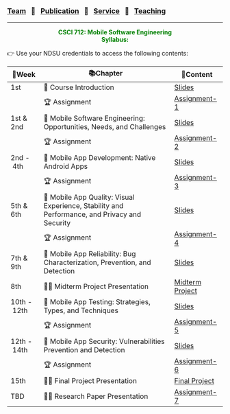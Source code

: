 ### [Team](stamlab.md) &nbsp;&nbsp;🌴&nbsp;&nbsp; [Publication](publications.md) &nbsp;&nbsp;🌴&nbsp;&nbsp; [Service](services.md) &nbsp;&nbsp;🌴&nbsp;&nbsp; [Teaching](teaching.md)
***
<style type="text/css">
.center{
  text-align:center; 
  display:block;
}
.centerImg {
  display: block;
  margin-left: 170px;  
}
</style>

<p class="center" style="color:green;">
<b>CSCI 712: Mobile Software Engineering</b> <br>
<b>Syllabus:</b> 
</p>
👉 Use your NDSU credentials to access the following contents:

| 📅Week                | 📚Chapter                                                                                     | 📁Content                                                                                                                                      | 
|-----------------------|-----------------------------------------------------------------------------------------------|------------------------------------------------------------------------------------------------------------------------------------------------|
| 1st                   | 🔖 Course Introduction                                                                        | <a href="https://docs.google.com/presentation/d/1QgIGFlBVtUUPlYSreRG_Oiq5_-5xBuu8jmZaAae8laE/edit?usp=sharing" target="_blank">Slides</a>      |
|                       | 🏆 Assignment                                                                                 | <a href="https://docs.google.com/document/d/1NURDHBZo74xQM2mzepLoXcvuNTEtQc_rI-pWOs8hglM/edit?usp=sharing" target="_blank">Assignment-1</a>    |
| 1st & 2nd             | 🔖 Mobile Software Engineering: Opportunities, Needs, and Challenges                          | <a href="https://docs.google.com/presentation/d/1HByiX5SAkvW0vNuwO5rRom-q5-7CanDmRTeBX2ymcFM/edit?usp=sharing" target="_blank">Slides</a>      |
|                       | 🏆 Assignment                                                                                 | <a href="https://docs.google.com/document/d/1W3pyyvWSyawuWcMLtmuh1rs_RMYwwR97VRSv0JoNsCM/edit?usp=sharing" target="_blank">Assignment-2</a>    |
| 2nd&nbsp;-&nbsp;4th   | 🔖 Mobile App Development: Native Android Apps                                                | <a href="https://docs.google.com/presentation/d/1DcFj_0GeWkSR6w_xQFZdBZJquyugb7zxh4uXWYTBK2E/edit?usp=sharing" target="_blank">Slides</a>      |
|                       | 🏆 Assignment                                                                                 | <a href="https://docs.google.com/document/d/1AblRio-KHDrBCZ2T7s3TzDEygi2d1-ZSfKYiZ4DCoQs/edit?usp=sharing" target="_blank">Assignment-3</a>    |
| 5th & 6th             | 🔖 Mobile App Quality: Visual Experience, Stability and Performance, and Privacy and Security | <a href="https://docs.google.com/presentation/d/1rMD7uSYDUhQDJzX0c-EOSjjdaGCVVfbJ099SHTSBLhM/edit?usp=sharing" target="_blank">Slides</a>      |
|                       | 🏆 Assignment                                                                                 | <a href="https://docs.google.com/document/d/1yBIJhygusHrFG2QcJRPJFDhTZwYv5w38uhwojIUJnTs/edit?usp=sharing" target="_blank">Assignment-4</a>    |
| 7th & 9th             | 🔖 Mobile App Reliability: Bug Characterization, Prevention, and Detection                    | <a href="https://docs.google.com/presentation/d/1ctTys8p4Ff39gr2Vsj8l9dbIQWvvnmrCt9GEWh_Cb9A/edit?usp=sharing" target="_blank">Slides</a>      |
| 8th                   | 👩‍🏫 Midterm Project Presentation                                                            | <a href="https://docs.google.com/document/d/1bIwxdAI689ojdFD1NphWYqlsOdsKvwWimfN9N_EL8cE/edit?usp=sharing" target="_blank">Midterm Project</a> |
| 10th&nbsp;-&nbsp;12th | 🔖 Mobile App Testing: Strategies, Types, and Techniques                                      | <a href="https://docs.google.com/presentation/d/1Ya-jcgZ_WlaSmCTMzSJe42biaSaIxurleomHXKh-FJ4/edit?usp=sharing" target="_blank">Slides</a>      |
|                       | 🏆 Assignment                                                                                 | <a href="https://docs.google.com/document/d/1puNGLJ0yU307TZm1xted46_TQVtJYf1PgK9EWllVEn8/edit?usp=sharing" target="_blank">Assignment-5</a>    |
| 12th&nbsp;-&nbsp;14th | 🔖 Mobile App Security: Vulnerabilities Prevention and Detection                              | <a href="https://docs.google.com/presentation/d/1NGNzAIHzMQ0Njyq0cNqwgA1sIuOAh3VVylYhDZ2Y9H8/edit?usp=sharing" target="_blank">Slides</a>      |
|                       | 🏆 Assignment                                                                                 | <a href="https://docs.google.com/document/d/1sHDPdMzaRTPOUqgg8bJHSPTkmt6Ey3X_7lG83yf_4pY/edit?usp=sharing" target="_blank">Assignment-6</a>    |
| 15th                  | 👩‍🏫 Final Project Presentation                                                              | <a href="https://docs.google.com/document/d/1LG6y3Sodl2F2rChTg2Cq2kQGLcba41Pls-76AQ0p968/edit?usp=sharing" target="_blank">Final Project</a>   |
| TBD                   | 👩‍🏫 Research Paper Presentation                                                             | <a href="https://docs.google.com/document/d/1xhox-6TS0XvdC6PBS4PaxdLpNIlFH72iC81rg6GZb7Q/edit?usp=sharing" target="_blank">Assignment-7</a>    |

